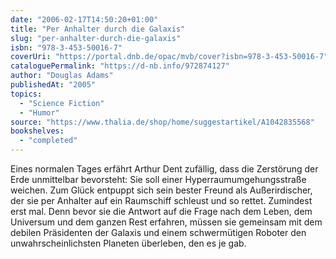 ```yaml
---
date: "2006-02-17T14:50:20+01:00"
title: "Per Anhalter durch die Galaxis"
slug: "per-anhalter-durch-die-galaxis"
isbn: "978-3-453-50016-7"
coverUri: "https://portal.dnb.de/opac/mvb/cover?isbn=978-3-453-50016-7"
cataloguePermalink: "https://d-nb.info/972874127"
author: "Douglas Adams"
publishedAt: "2005"
topics:
  - "Science Fiction"
  - "Humor"
source: "https://www.thalia.de/shop/home/suggestartikel/A1042835568"
bookshelves:
  - "completed"
---
```

Eines normalen Tages erfährt Arthur Dent zufällig, dass die Zerstörung der Erde 
unmittelbar bevorsteht: Sie soll einer Hyperraumumgehungsstraße weichen. Zum 
Glück entpuppt sich sein bester Freund als Außerirdischer, der sie per Anhalter 
auf ein Raumschiff schleust und so rettet. Zumindest erst mal. Denn bevor sie 
die Antwort auf die Frage nach dem Leben, dem Universum und dem ganzen Rest 
erfahren, müssen sie gemeinsam mit dem debilen Präsidenten der Galaxis und einem 
schwermütigen Roboter den unwahrscheinlichsten Planeten überleben, den es je gab.